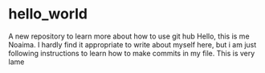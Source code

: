 # hello_world
A new repository to learn more about how to use git hub
Hello, this is me Noaima. I hardly find it appropriate to write about myself here, but i am just following instructions to learn how to make commits in my file. This is very lame

